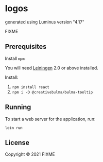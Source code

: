 # logos

generated using Luminus version "4.17"

FIXME

## Prerequisites

Install `npm`

You will need [Leiningen][1] 2.0 or above installed.

[1]: https://github.com/technomancy/leiningen

Install:

1. `npm install react`
2. `npm i -D @creativebulma/bulma-tooltip`
## Running

To start a web server for the application, run:

    lein run

## License

Copyright © 2021 FIXME
